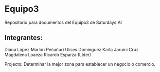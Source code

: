 # Equipo3
Repositorio para documentos del Equipo3 de Saturdays.AI

Integrantes:
-------------
Diana López
Marlon Peñuñuri
Ulises Dominguez
Karla Jarumi Cruz
Magdalena Loaeza
Ricardo Esparza (Líder)

Projecto: Determinar la mejor zona para establecer un negocio o comercio.
